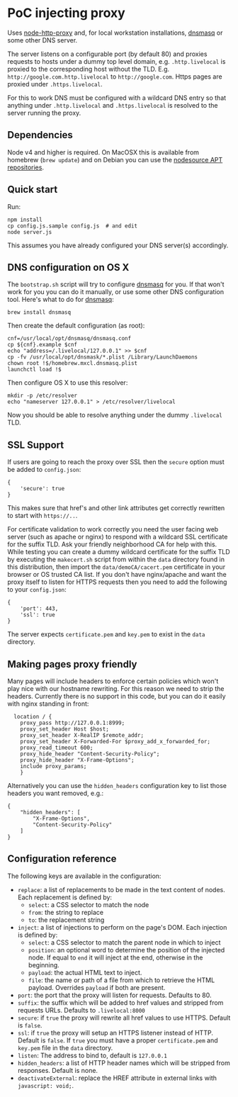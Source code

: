 PoC injecting proxy
===================

Uses [node-http-proxy][] and, for local workstation installations, [dnsmasq][]
or some other DNS server.

The server listens on a configurable port (by default 80) and proxies requests
to hosts under a dummy top level domain, e.g. `.http.livelocal` is proxied to
the corresponding host without the TLD. E.g. `http://google.com.http.livelocal`
to `http://google.com`. Https pages are proxied under `.https.livelocal`.

For this to work DNS must be configured with a wildcard DNS entry so that
anything under `.http.livelocal` and `.https.livelocal` is resolved to the
server running the proxy.

Dependencies
------------

Node v4 and higher is required. On MacOSX this is available from homebrew
(`brew update`) and on Debian you can use the
[nodesource APT repositories][nodesource].

Quick start
-----------
Run:

```
npm install
cp config.js.sample config.js  # and edit
node server.js
```

This assumes you have already configured your DNS server(s) accordingly.

DNS configuration on OS X
-------------------------

The `bootstrap.sh`  script will try to configure [dnsmasq][] for you. If that
won't work for you you can do it manually, or use some other DNS configuration
tool.  Here's what to do for [dnsmasq][]:

```
brew install dnsmasq
```

Then create the default configuration (as root):

```
cnf=/usr/local/opt/dnsmasq/dnsmasq.conf
cp ${cnf}.example $cnf
echo "address=/.livelocal/127.0.0.1" >> $cnf
cp -fv /usr/local/opt/dnsmask/*.plist /Library/LaunchDaemons
chown root !$/homebrew.mxcl.dnsmasq.plist
launchctl load !$
```

Then configure OS X to use this resolver:

```
mkdir -p /etc/resolver
echo "nameserver 127.0.0.1" > /etc/resolver/livelocal
```

Now you should be able to resolve anything under the dummy `.livelocal` TLD.


SSL Support
-----------

If users are going to reach the proxy over SSL then the `secure` option must be added to `config.json`:

```
{
    'secure': true
}
```

This makes sure that href's and other link attributes get correctly rewritten
to start with `https://..`.

For certificate validation to work correctly you need the user facing web
server (such as apache or nginx) to respond with a wildcard SSL certificate for
the suffix TLD. Ask your friendly neighborhood CA for help with this. While
testing you can create a dummy wildcard certificate for the suffix TLD by
executing the `makecert.sh` script from within the `data` directory found in
this distribution, then import the `data/demoCA/cacert.pem` certificate in your
browser or OS trusted CA list. If you don't have nginx/apache and want the
proxy itself to listen for HTTPS requests then you need to add the following to
your `config.json`:

```
{
    'port': 443,
    'ssl': true
}
```

The server expects `certificate.pem` and `key.pem` to exist in the `data` directory.


Making pages proxy friendly
---------------------------

Many pages will include headers to enforce certain policies which won't play
nice with our hostname rewriting.  For this reason we need to strip the
headers. Currently there is no support in this code, but you can do it easily
with nginx standing in front:

```
  location / {
    proxy_pass http://127.0.0.1:8999;
    proxy_set_header Host $host;
    proxy_set_header X-RealIP $remote_addr;
    proxy_set_header X-Forwarded-For $proxy_add_x_forwarded_for;
    proxy_read_timeout 600;
    proxy_hide_header "Content-Security-Policy";
    proxy_hide_header "X-Frame-Options";
    include proxy_params;
    }
```

Alternatively you can use the `hidden_headers` configuration key to list those headers you want removed, e.g.:

```
{
    "hidden_headers": [
        "X-Frame-Options",
        "Content-Security-Policy"
    ]
}
```

Configuration reference
-----------------------

The following keys are available in the configuration:

- `replace`: a list of replacements to be made in the text content of nodes. Each replacement is defined by:
    - `select`: a CSS selector to match the node
    - `from`: the string to replace
    - `to`: the replacement string
- `inject`: a list of injections to perform on the page's DOM. Each injection is defined by:
    - `select`: a CSS selector to match the parent node in which to inject
    - `position`: an optional word to determine the position of the injected node. If equal to `end` it will inject at the end, otherwise in the beginning.
    - `payload`: the actual HTML text to inject.
    - `file`: the name or path of a file from which to retrieve the HTML payload. Overrides `payload` if both are present.
- `port`: the port that the proxy will listen for requests. Defaults to 80.
- `suffix`: the suffix which will be added to href values and stripped from requests URLs. Defaults to `.livelocal:8000`
- `secure`: if `true` the proxy will rewrite all href values to use HTTPS. Default is `false`.
- `ssl`: if `true` the proxy will setup an HTTPS listener instead of HTTP. Default is `false`. If `true` you must have a proper `certificate.pem` and `key.pem` file in the `data` directory.
- `listen`: The address to bind to, default is `127.0.0.1`
- `hidden_headers`: a list of HTTP header names which will be stripped from responses. Default is none.
- `deactivateExternal`: replace the HREF attribute in external links with `javascript: void;`.


[node-http-proxy]: https://github.com/nodejitsu/node-http-proxy/
[dnsmasq]: http://www.thekelleys.org.uk/dnsmasq/doc.html "dnsmasq"
[nodesource]: https://github.com/nodesource/distributions#deb "Nodesource APT repositories"
